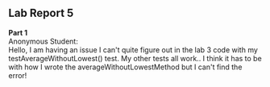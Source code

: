 ## Lab Report 5 <br>

**Part 1** <br>
Anonymous Student:
<br>
Hello, I am having an issue I can't quite figure out in the lab 3 code with my testAverageWithoutLowest() test. My other tests all work.. I think it has to be with how I wrote the averageWithoutLowestMethod but I can't find the error!


